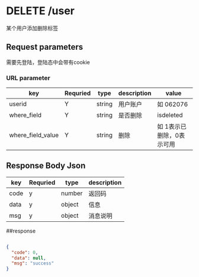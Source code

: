 # DELETE /user

某个用户添加删除标签

## Request parameters

需要先登陆，登陆态中会带有cookie

### URL parameter
| key | Requried | type | description | value |
|-----|----------|------|-------------|------
| userid| Y| string| 用户账户| 如 062076 |
| where_field| Y| string| 是否删除|  isdeleted |
| where_field_value| Y| string| 删除| 如 1表示已删除，0表示可用|





## Response Body Json

| key | Requried | type | description |
|-----|----------|------|-------------|
| code   | y    | number| 返回码|
| data   | y    | object| 信息|
| msg   | y    | object|  消息说明|



##response

```json

{
  "code": 0,
  "data": null,
  "msg": "success"
}

```
